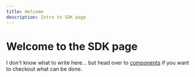 ```yaml
---
title: Welcome
description: Intro to SDK page
--- 
```


# Welcome to the SDK page

I don't know what to write here... but head over to <a href="/sdk/docs/components/">components</a> if you want to checkout what can be done.